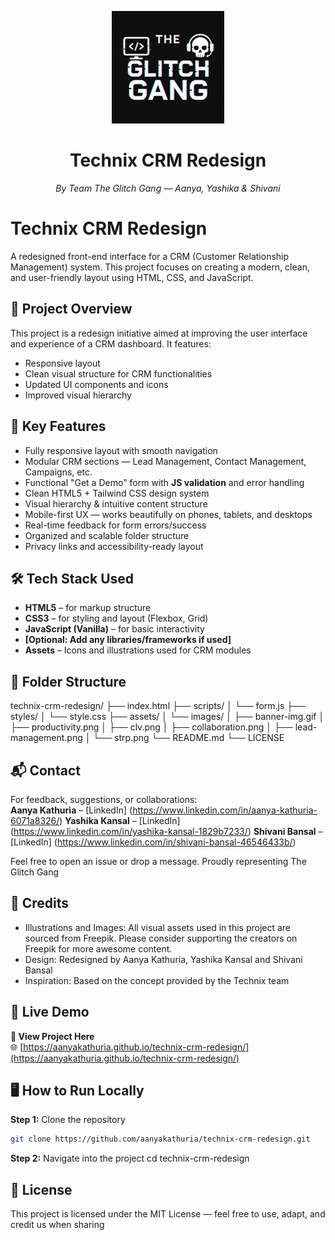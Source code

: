 <p align="center">
  <img src="assets/images/glitchgang-logo.png" alt="The Glitch Gang Logo" width="180"/>
</p>

<h1 align="center">Technix CRM Redesign</h1>
<p align="center"><em>By Team The Glitch Gang — Aanya, Yashika & Shivani</em></p>

# Technix CRM Redesign

A redesigned front-end interface for a CRM (Customer Relationship Management) system. This project focuses on creating a modern, clean, and user-friendly layout using HTML, CSS, and JavaScript.

## 🚀 Project Overview

This project is a redesign initiative aimed at improving the user interface and experience of a CRM dashboard. It features:
- Responsive layout
- Clean visual structure for CRM functionalities
- Updated UI components and icons
- Improved visual hierarchy
  
## 🌟 Key Features

- Fully responsive layout with smooth navigation  
- Modular CRM sections — Lead Management, Contact Management, Campaigns, etc.  
- Functional "Get a Demo" form with **JS validation** and error handling
- Clean HTML5 + Tailwind CSS design system  
- Visual hierarchy & intuitive content structure  
- Mobile-first UX — works beautifully on phones, tablets, and desktops  
- Real-time feedback for form errors/success  
- Organized and scalable folder structure  
- Privacy links and accessibility-ready layout
  
## 🛠️ Tech Stack Used

- **HTML5** – for markup structure
- **CSS3** – for styling and layout (Flexbox, Grid)
- **JavaScript (Vanilla)** – for basic interactivity
- **[Optional: Add any libraries/frameworks if used]**
- **Assets** – Icons and illustrations used for CRM modules

## 📁 Folder Structure

technix-crm-redesign/
├── index.html
├── scripts/
│   └── form.js
├── styles/
│   └── style.css
├── assets/
│   └── images/
│       ├── banner-img.gif
│       ├── productivity.png
│       ├── clv.png
│       ├── collaboration.png
│       ├── lead-management.png
│       └── strp.png
└── README.md
└── LICENSE

## 📬 Contact

For feedback, suggestions, or collaborations:  
**Aanya Kathuria** – [LinkedIn] (https://www.linkedin.com/in/aanya-kathuria-6071a8326/)
**Yashika Kansal** – [LinkedIn] (https://www.linkedin.com/in/yashika-kansal-1829b7233/)
**Shivani Bansal** – [LinkedIn] (https://www.linkedin.com/in/shivani-bansal-46546433b/)

Feel free to open an issue or drop a message.
Proudly representing The Glitch Gang 

## 📁 Credits
- Illustrations and Images: All visual assets used in this project are sourced from Freepik.
Please consider supporting the creators on Freepik for more awesome content.
- Design: Redesigned by Aanya Kathuria, Yashika Kansal and Shivani Bansal
- Inspiration: Based on the concept provided by the Technix team

## 🎥 Live Demo

**🔗 View Project Here**  
🌐 [https://aanyakathuria.github.io/technix-crm-redesign/](https://aanyakathuria.github.io/technix-crm-redesign/)


## 🖥️ How to Run Locally

**Step 1:** Clone the repository  
```bash
git clone https://github.com/aanyakathuria/technix-crm-redesign.git
```
**Step 2:** Navigate into the project
cd technix-crm-redesign


## 📌 License
This project is licensed under the MIT License — feel free to use, adapt, and credit us when sharing

